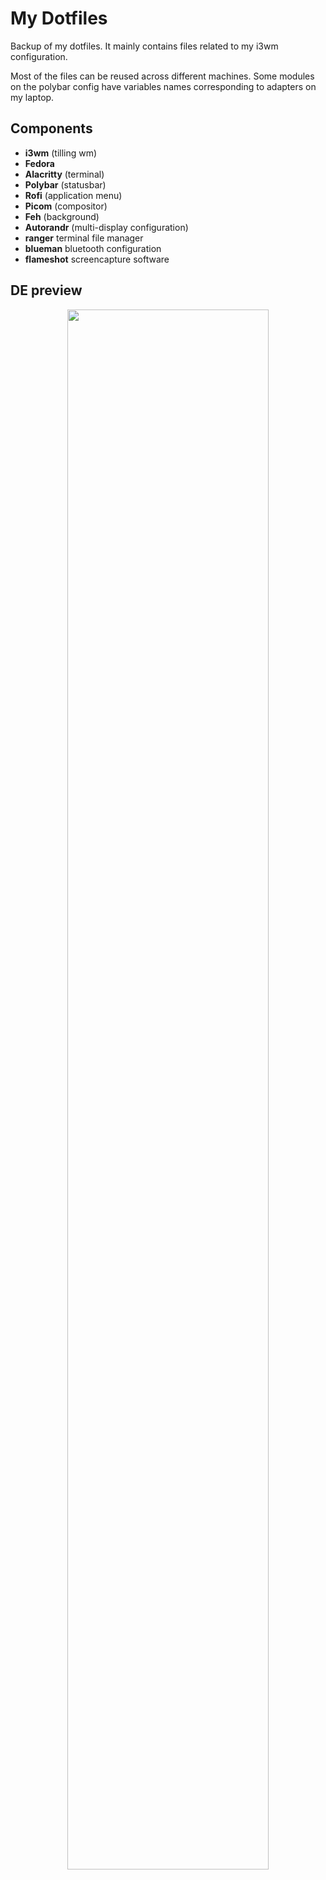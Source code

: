 # My Dotfiles

Backup of my dotfiles. It mainly contains files related to my i3wm configuration.

Most of the files can be reused across different machines. 
Some modules on the polybar config have variables names corresponding to adapters on my laptop.

## Components
* **i3wm** (tilling wm)
* **Fedora**
* **Alacritty** (terminal)
* **Polybar** (statusbar)
* **Rofi** (application menu)
* **Picom** (compositor)
* **Feh** (background)
* **Autorandr** (multi-display configuration)
* **ranger** terminal file manager
* **blueman** bluetooth configuration
* **flameshot** screencapture software

## DE preview

<p align="center">
<img src="https://user-images.githubusercontent.com/43268598/195078916-76d5f228-4e90-4f6e-a931-83ece2cfcc7b.png" width=80% />
</p>
